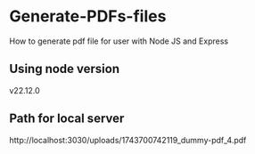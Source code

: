 # Generate-PDFs-files

How to generate pdf file for user with Node JS and Express

## Using node version

v22.12.0

## Path for local server

<!-- use local host path then file name -->

http://localhost:3030/uploads/1743700742119_dummy-pdf_4.pdf
